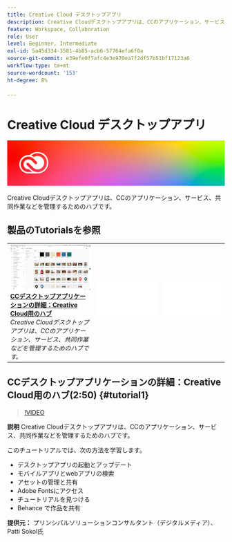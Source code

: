 ```yaml
---
title: Creative Cloud デスクトップアプリ
description: Creative Cloudデスクトップアプリは、CCのアプリケーション、サービス、共同作業などを管理するためのハブです。
feature: Workspace, Collaboration
role: User
level: Beginner, Intermediate
exl-id: 5a45d334-3581-4b85-acb6-57764efa6f0a
source-git-commit: e39efe0f7afc4e3e970ea7f2df57b51bf17123a6
workflow-type: tm+mt
source-wordcount: '153'
ht-degree: 8%

---
```


# Creative Cloud デスクトップアプリ

![チュートリアルのヒーロー画像](../assets/CCDA.jpg)

Creative Cloudデスクトップアプリは、CCのアプリケーション、サービス、共同作業などを管理するためのハブです。

## 製品のTutorialsを参照

<table style="table-layout:fixed">
<tr>
 <td>
   <a href="creativeclouddesktopapp.md#tutorial1">
      <img alt="CCデスクトップアプリケーションの詳細：Creative Cloud用のハブ" src="../assets/ccda_overview_sokol_thumbnail.jpg" />
   </a>
    <div>
   <a href="creativeclouddesktopapp.md#tutorial1"><strong>CCデスクトップアプリケーションの詳細：Creative Cloud用のハブ</strong></a>
    </div>
    <em>Creative Cloudデスクトップアプリは、CCのアプリケーション、サービス、共同作業などを管理するためのハブです。</em>
    <br>
  </td>
  <td>
    <img alt="スペーサー" src="../assets/Whitespacer.png" />
    <div>
    <br>
  </td>
  <td>
    <img alt="スペーサー" src="../assets/Whitespacer.png" />
    <div>
    <br>
  </td>
</tr>
</table>

## CCデスクトップアプリケーションの詳細：Creative Cloud用のハブ(2:50) {#tutorial1}

>[!VIDEO](https://video.tv.adobe.com/v/327095?hidetitle=true)

**説明**
Creative Cloudデスクトップアプリは、CCのアプリケーション、サービス、共同作業などを管理するためのハブです。

このチュートリアルでは、次の方法を学習します。
* デスクトップアプリの起動とアップデート
* モバイルアプリとwebアプリの検索
* アセットの管理と共有
* Adobe Fontsにアクセス
* チュートリアルを見つける
* Behance で作品を共有

**提供元：**
プリンシパルソリューションコンサルタント（デジタルメディア）、Patti Sokol氏
